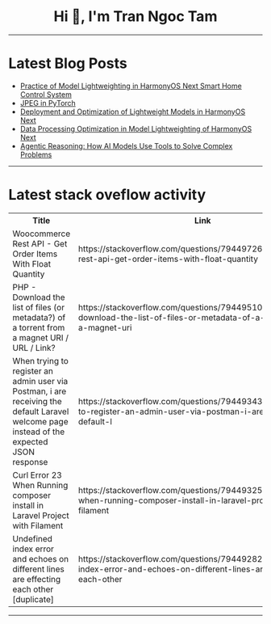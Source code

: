 <h1 align="center">Hi 👋, I'm Tran Ngoc Tam</h1>

---

# Latest Blog Posts 
<!-- BLOG-POST-LIST:START -->
- [Practice of Model Lightweighting in HarmonyOS Next Smart Home Control System](https://dev.to/xun_wang_6384a403f9817c2/practice-of-model-lightweighting-in-harmonyos-next-smart-home-control-system-3olo)
- [JPEG in PyTorch](https://dev.to/hyperkai/jpeg-in-pytorch-11kl)
- [Deployment and Optimization of Lightweight Models in HarmonyOS Next](https://dev.to/xun_wang_6384a403f9817c2/deployment-and-optimization-of-lightweight-models-in-harmonyos-next-1h31)
- [Data Processing Optimization in Model Lightweighting of HarmonyOS Next](https://dev.to/xun_wang_6384a403f9817c2/data-processing-optimization-in-model-lightweighting-of-harmonyos-next-4530)
- [Agentic Reasoning: How AI Models Use Tools to Solve Complex Problems](https://dev.to/exploredataaiml/agentic-reasoning-how-ai-models-use-tools-to-solve-complex-problems-4e52)
<!-- BLOG-POST-LIST:END -->

---

# Latest stack oveflow activity
<table>
  <tr><th>Title</th><th>Link</th></tr>
  <!-- STACKOVERFLOW:START --><tr><td>Woocommerce Rest API - Get Order Items With Float Quantity</td><td>https://stackoverflow.com/questions/79449726/woocommerce-rest-api-get-order-items-with-float-quantity</td></tr><tr><td>PHP - Download the list of files &lpar;or metadata?&rpar; of a torrent from a magnet URI / URL / Link?</td><td>https://stackoverflow.com/questions/79449510/php-download-the-list-of-files-or-metadata-of-a-torrent-from-a-magnet-uri</td></tr><tr><td>When trying to register an admin user via Postman, i are receiving the default Laravel welcome page instead of the expected JSON response</td><td>https://stackoverflow.com/questions/79449343/when-trying-to-register-an-admin-user-via-postman-i-are-receiving-the-default-l</td></tr><tr><td>Curl Error 23 When Running composer install in Laravel Project with Filament</td><td>https://stackoverflow.com/questions/79449325/curl-error-23-when-running-composer-install-in-laravel-project-with-filament</td></tr><tr><td>Undefined index error and echoes on different lines are effecting each other [duplicate]</td><td>https://stackoverflow.com/questions/79449282/undefined-index-error-and-echoes-on-different-lines-are-effecting-each-other</td></tr><!-- STACKOVERFLOW:END -->
</table>

---


